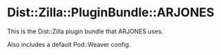 Dist::Zilla::PluginBundle::ARJONES
==================================

This is the Dist::Zilla plugin bundle that ARJONES uses.

Also includes a default Pod::Weaver config.